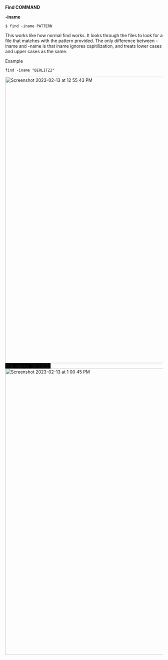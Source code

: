 **Find COMMAND**

**-iname**

`$ find -iname PATTERN`

  This works like how normal find works. It looks through the files to look for a file that matches with the pattern provided. The only difference between 
  -iname and -name is that iname ignores capitilization, and treats lower cases and upper cases as the same.
  
  Example
  
  `find -iname "BERLITZ2"`
  
<img width="915" alt="Screenshot 2023-02-13 at 12 55 43 PM" src="https://user-images.githubusercontent.com/45737807/218573221-6dea180a-3d58-4096-9a2a-7be907b25f28.png">
   <span style="background-color: #000000">find -iname "BErlItZ2"</span>
<img width="915" alt="Screenshot 2023-02-13 at 1 00 45 PM" src="https://user-images.githubusercontent.com/45737807/218573545-a24fd1bc-4e25-42d5-8371-ab4296da91e2.png">

